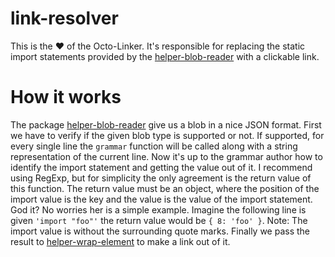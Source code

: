 # link-resolver

This is the :heart: of the Octo-Linker. It's responsible for replacing the static import statements provided by the [helper-blob-reader](../helper-blob-reader) with a clickable link.

# How it works

The package [helper-blob-reader](../helper-blob-reader) give us a blob in a nice JSON format. First we have to verify if the given blob type is supported or not. If supported, for every single line the `grammar` function will be called along with a string representation of the current line. Now it's up to the grammar author how to identify the import statement and getting the value out of it. I recommend using RegExp, but for simplicity the only agreement is the return value of this function. The return value must be an object, where the position of the import value is the key and the value is the value of the import statement. God it? No worries her is a simple example. Imagine the following line is given `'import "foo"'` the return value would be `{ 8: 'foo' }`. Note: The import value is without the surrounding quote marks. Finally we pass the result to [helper-wrap-element](../helper-wrap-element) to make a link out of it.
